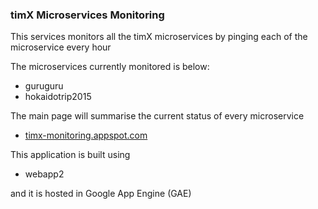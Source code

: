 ### timX Microservices Monitoring

This services monitors all the timX microservices by pinging each of the microservice every hour

The microservices currently monitored is below:
 - guruguru
 - hokaidotrip2015

The main page will summarise the current status of every microservice
 -  [timx-monitoring.appspot.com](http://timx-monitoring.appspot.com)

This application is built using
  - webapp2

and it is hosted in Google App Engine (GAE)
